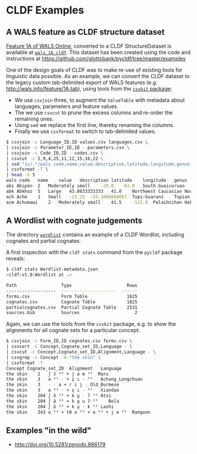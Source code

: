 # CLDF Examples

## A WALS feature as CLDF structure dataset

[Feature 1A of WALS Online](http://wals.info/feature/1A), converted to a CLDF StructureDataset is available at [`wals_1A_cldf`](wals_1A_cldf). This dataset
has been created using the code and instructions at https://github.com/glottobank/pycldf/tree/master/examples

One of the design goals of CLDF was to make re-use of existing tools for linguistic data possible. As an example, we can convert the CLDF
dataset to the legacy custom tab-delimited export of WALS features (e.g.
http://wals.info/feature/1A.tab), using tools from the [`csvkit` package](https://csvkit.readthedocs.io/):
- We use `csvjoin` three, to augment the `ValueTable` with metadata about languages, 
  parameters and feature values.
- The we use `csvcut` to prune the excess columns and re-order the remaining ones.
- Using `sed` we replace the first line, thereby renaming the columns.
- Finally we use `csvformat` to switch to tab-delimited values.

```bash
$ csvjoin -c Language_ID,ID values.csv languages.csv \
| csvjoin -c Parameter_ID,ID - parameters.csv \
| csvjoin -c Code_ID,ID - codes.csv \
| csvcut -c 2,9,4,25,11,12,15,16,22 \
| sed "1s/.*/wals code,name,value,description,latitude,longitude,genus,family,area/" \
| csvformat -T \
| head -n 5
wals code	name	value	description	latitude	longitude	genus	family	area
abi	Abipón	2	Moderately small	-29.0	-61.0	South Guaicuruan	Guaicuruan	Phonology
abk	Abkhaz	5	Large	43.0833333333	41.0	Northwest Caucasian	Northwest Caucasian	Phonology
ach	Aché	1	Small	-25.25	-55.1666666667	Tupi-Guaraní	Tupian	Phonology
acm	Achumawi	2	Moderately small	41.5	-121.0	Palaihnihan	Hokan	Phonology
```

## A Wordlist with cognate judgements

The directory [`wordlist`](wordlist) contains an example of a CLDF Wordlist,
including cognates and partial cognates.

A first inspection with the `cldf stats` command from the `pycldf` package reveals:

```bash
$ cldf stats Wordlist-metadata.json 
<cldf:v1.0:Wordlist at .>

Path                 Type                     Rows
-------------------  ---------------------  ------
forms.csv            Form Table               1825
cognates.csv         Cognate Table            1825
partialcognates.csv  Partial Cognate Table    2531
sources.bib          Sources                     2
```

Again, we can use the tools from the `csvkit` package, e.g. to show the
alignments for all cognate sets for a particular concept:

```bash
$ csvjoin -c Form_ID,ID cognates.csv forms.csv \
| csvsort -c Concept,Cognate_set_ID,Language - \
| csvcut -c Concept,Cognate_set_ID,Alignment,Language - \
| csvgrep -c Concept -m "the skin" \
| csvformat -T
Concept	Cognate_set_ID	Alignment	Language
the skin	2	ʃ ɔ̆ ³⁵ + j a m ⁵⁵	Maru
the skin	3	a ³¹ - + ʐ ɿ - ⁵⁵	Achang_Longchuan
the skin	3	- - a + r i j -	Old_Burmese
the skin	3	a ³¹ - + ʐ ɿ - ⁵⁵	Xiandao
the skin	204	ʃ ŏ ²¹ + k ṵ - ʔ ⁵⁵	Atsi
the skin	204	ʃ ă ³⁵ + k a̰ u ʔ ⁵⁵	Bola
the skin	204	ʃ ŏ ⁵⁵ + k ṵ - k ⁵⁵	Lashi
the skin	343	ɑ ⁵³ + tθ ɑ ⁵⁵ + ɑ ⁵³ + j e ²²	Rangoon
```


## Examples "in the wild"

- http://doi.org/10.5281/zenodo.886179
